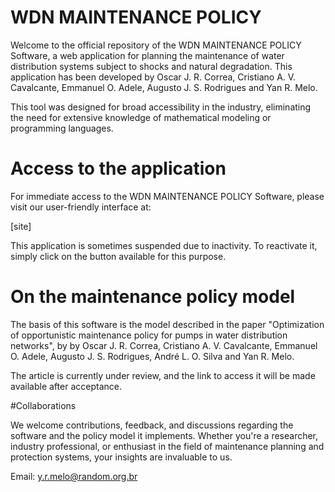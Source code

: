 # WDN MAINTENANCE POLICY

Welcome to the official repository of the WDN MAINTENANCE POLICY Software, a web application for planning the maintenance of water distribution systems subject to shocks and natural degradation. This application has been developed by Oscar J. R. Correa, Cristiano A. V. Cavalcante, Emmanuel O. Adele, Augusto J. S. Rodrigues and Yan R. Melo.

This tool was designed for broad accessibility in the industry, eliminating the need for extensive knowledge of mathematical modeling or programming languages.

# Access to the application

For immediate access to the WDN MAINTENANCE POLICY Software, please visit our user-friendly interface at:

[site]

This application is sometimes suspended due to inactivity. To reactivate it, simply click on the button available for this purpose.

# On the maintenance policy model

The basis of this software is the model described in the paper "Optimization of opportunistic maintenance policy for pumps in water distribution networks", by by Oscar J. R. Correa, Cristiano A. V. Cavalcante, Emmanuel O. Adele, Augusto J. S. Rodrigues, André L. O. Silva and Yan R. Melo.

The article is currently under review, and the link to access it will be made available after acceptance.

#Collaborations

We welcome contributions, feedback, and discussions regarding the software and the policy model it implements. Whether you're a researcher, industry professional, or enthusiast in the field of maintenance planning and protection systems, your insights are invaluable to us.

Email: y.r.melo@random.org.br

